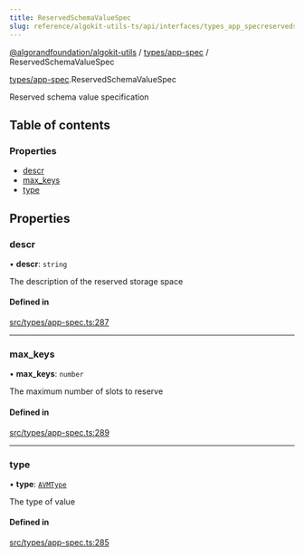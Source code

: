 ```yaml
---
title: ReservedSchemaValueSpec
slug: reference/algokit-utils-ts/api/interfaces/types_app_specreservedschemavaluespec
---
```

[@algorandfoundation/algokit-utils](/reference/algokit-utils-ts/api/overview) / [types/app-spec](/reference/algokit-utils-ts/api/modules/types_app_spec/) / ReservedSchemaValueSpec



[types/app-spec](/reference/algokit-utils-ts/api/modules/types_app_spec/).ReservedSchemaValueSpec

Reserved schema value specification

## Table of contents

### Properties

- [descr](#descr)
- [max\_keys](#max_keys)
- [type](#type)

## Properties

### descr

• **descr**: `string`

The description of the reserved storage space

#### Defined in

[src/types/app-spec.ts:287](https://github.com/algorandfoundation/algokit-utils-ts/blob/main/src/types/app-spec.ts#L287)

___

### max\_keys

• **max\_keys**: `number`

The maximum number of slots to reserve

#### Defined in

[src/types/app-spec.ts:289](https://github.com/algorandfoundation/algokit-utils-ts/blob/main/src/types/app-spec.ts#L289)

___

### type

• **type**: [`AVMType`](/reference/algokit-utils-ts/api/modules/types_app_spec/#avmtype)

The type of value

#### Defined in

[src/types/app-spec.ts:285](https://github.com/algorandfoundation/algokit-utils-ts/blob/main/src/types/app-spec.ts#L285)